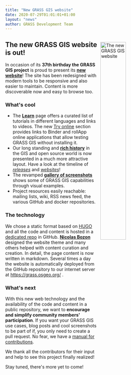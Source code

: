 ```yaml
---
title: "New GRASS GIS website"
date: 2020-07-29T01:01:01+01:00
layout: "news"
author: GRASS Development Team
---
```


<img src="/images/news/new_grass_website.png" width="40%" alt="The new GRASS GIS website" style="float:right;padding-left:10px;padding-top:20px">

## The new GRASS GIS website is out!

In occasion of its **37th birthday the GRASS GIS project** is proud to present its [**new website**](https://grass.osgeo.org)! The site has been redesigned with modern tools to be responsive and also easier to maintain. Content is more discoverable now and easy to browse too.

### What's cool

 - The [**Learn**](/learn) page offers a curated list of tutorials in different languages and links to videos. The new [Try online](/learn/tryonline) section provides links to Binder and rollApp online applications that allow testing GRASS GIS without installing it.
 - Our long standing and [**rich history**](/about/history) in the GIS and open source world is now presented in a much more attractive layout. Have a look at the timeline of [*releases*](/about/history/releases) and [*websites*](/about/history/web-evolution)!
 - The revamped [**gallery of screenshots**](/learn/gallery) shows some of GRASS GIS capabilities through visual examples.
 - Project resources easily reachable: mailing lists, wiki, RSS news feed, the various GitHub and docker repositories.

### The technology

We chose a static format based on [HUGO](https://gohugo.io/) and all the code and content is hosted in a [dedicated repo](https://github.com/OSGeo/grass-website) in GitHub. [**Nicolas Bozon**](http://cartogenic.com/) designed the website theme and many others helped with content curation and creation. In detail, the page content is now written in markdown. Several times a day the website is automatically deployed from the GitHub repository to our internet server at https://grass.osgeo.org/ .

### What's next

With this new web technology and the availability of the code and content in a public repository, we want to **encourage and simplify community members' participation**. If you want your GRASS GIS use cases, blog posts and cool screenshots to be part of if, you only need to create a pull request. No fear, we have a [manual for contributions](https://grass.osgeo.org/about/theme/).

We thank all the contributors for their input and help to see this project finally realized! 

Stay tuned, there's more yet to come!

<i class="fa fa-smile-o fa-2x "></i>
